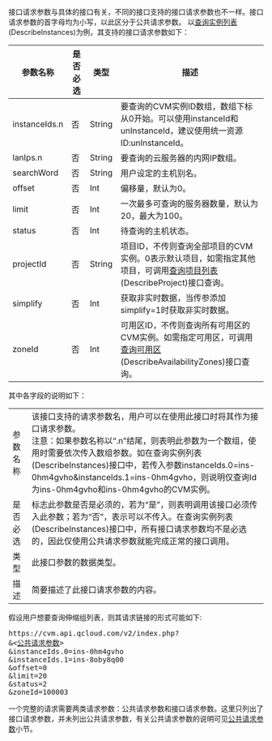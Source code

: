 接口请求参数与具体的接口有关，不同的接口支持的接口请求参数也不一样。接口请求参数的首字母均为小写，以此区分于公共请求参数。
以<a href="/doc/api/229/831" title="查询实例列表">查询实例列表</a>(DescribeInstances)为例，其支持的接口请求参数如下：

| 参数名称 | 是否必选  | 类型 | 描述 | 
|---------|---------|---------|---------|
| instanceIds.n  | 否 | String | 要查询的CVM实例ID数组，数组下标从0开始。可以使用instanceId和unInstanceId，建议使用统一资源ID:unInstanceId。|
| lanIps.n | 否 | String | 要查询的云服务器的内网IP数组。 | 
| searchWord | 否 | String | 用户设定的主机别名。|
| offset | 否 | Int | 偏移量，默认为0。 | 
| limit | 否 | Int | 一次最多可查询的服务器数量，默认为20，最大为100。|
| status | 否 | Int | 待查询的主机状态。|
| projectId | 否 | String | 项目ID，不传则查询全部项目的CVM实例。0表示默认项目，如需指定其他项目，可调用<a href="/doc/api/229/查询项目列表" title="查询项目列表">查询项目列表</a>(DescribeProject)接口查询。|
| simplify | 否 | Int | 获取非实时数据，当传参添加simplify=1时获取非实时数据。|
| zoneId | 否 | Int | 可用区ID，不传则查询所有可用区的CVM实例。如需指定可用区，可调用<a href="/doc/api/229/1286" title="查询可用区">查询可用区</a>(DescribeAvailabilityZones)接口查询。|

其中各字段的说明如下：
<table class="t">
<tbody>
<td> 参数名称
</td><td> 该接口支持的请求参数名，用户可以在使用此接口时将其作为接口请求参数。<br>
注意：如果参数名称以“.n”结尾，则表明此参数为一个数组，使用时需要依次传入数组参数。如在查询实例列表(DescribeInstances)接口中，若传入参数instanceIds.0=ins-0hm4gvho&instanceIds.1=ins-0hm4gvho，则说明仅查询Id为ins-0hm4gvho和ins-0hm4gvho的CVM实例。
</td></tr>
<tr>
<td> 是否必选
</td><td> 标志此参数是否是必须的，若为“是”，则表明调用该接口必须传入此参数；若为“否”，表示可以不传入。在查询实例列表(DescribeInstances)接口中，所有接口请求参数均不是必选的，因此仅使用公共请求参数就能完成正常的接口调用。
</td></tr>
<tr>
<td> 类型
</td><td> 此接口参数的数据类型。
</td></tr>
<tr>
<td> 描述
</td><td> 简要描述了此接口请求参数的内容。
</td></tr>
</tbody></table>

假设用户想要查询伸缩组列表，则其请求链接的形式可能如下:

<pre>
https://cvm.api.qcloud.com/v2/index.php?
&<<a href="https://www.qcloud.com/doc/api/229/6976">公共请求参数</a>>
&instanceIds.0=ins-0hm4gvho
&instanceIds.1=ins-8oby8q00
&offset=0
&limit=20
&status=2
&zoneId=100003
</pre>

一个完整的请求需要两类请求参数：公共请求参数和接口请求参数。这里只列出了接口请求参数，并未列出公共请求参数，有关公共请求参数的说明可见<a href="/doc/api/372/公共请求参数" title="公共请求参数">公共请求参数</a>小节。